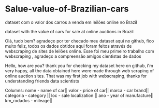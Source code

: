 # Salue-value-of-Brazilian-cars
dataset com o valor dos carros a venda em leilões online no Brazil

dataset with the value of cars for sale at online auctions in Brazil


Olá, tudo bem? agradeço por ter checado meu dataset aqui no github, fico muito feliz, todos os dados obtidos aqui foram feitos através de webscraping de sites de leilões online. Esse foi meu primeiro trabalho com webscraping , agradeço a compreensão amigos cientistas de dados

Hello, how are you? thank you for checking my dataset here on github, i'm very happy, all the data obtained here were made through web scraping of online auction sites. That was my first job with webscraping, thanks for understanding friends data scientists


Columns:
nome - name of car||
valor - price of car||
marca - car brand||
categoria - category ||
loc - sale localization ||
ano - year of manufacture||
km_rodados - mileage||
